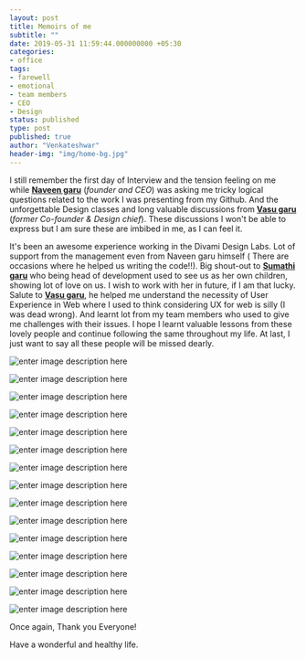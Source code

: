 ```yaml
---
layout: post
title: Memoirs of me
subtitle: ""
date: 2019-05-31 11:59:44.000000000 +05:30
categories:
- office
tags:
- farewell
- emotional
- team members
- CEO
- Design
status: published
type: post
published: true
author: "Venkateshwar"
header-img: "img/home-bg.jpg"
---
```


I still remember the first day of Interview and the tension feeling on me while [**Naveen garu**](http://divami.com/people/naveen) (_founder and CEO_) was asking me tricky logical questions related to the work I was presenting from my Github. And the unforgettable Design classes and long valuable discussions from [**Vasu garu**](http://letus.design/vasuchinta/) (_former Co-founder & Design chief_). These discussions I won't be able to express but I am sure these are imbibed in me, as I can feel it.

It's been an awesome experience working in the Divami Design Labs. Lot of support from the management even from Naveen garu himself ( There are occasions where he helped us writing the code!!). Big shout-out to [**Sumathi garu**](http://divami.com/people/sumathi) who being head of development used to see us as her own children, showing lot of love on us. I wish to work with her in future, if I am that lucky. Salute to [**Vasu garu**](http://letus.design/vasuchinta/), he helped me understand the necessity of User Experience in Web where I used to think considering UX for web is silly (I was dead wrong). And learnt lot from my team members who used to give me challenges with their issues. I hope I learnt valuable lessons from these lovely people and continue following the same throughout my life. At last, I just want to say all these people will be missed dearly.

![enter image description here](https://lh3.googleusercontent.com/LG1uwYI41a1hter6qsXyEipiC4Jcf1vGQ3Ea3fq_zPNMpVGiB4Bo9Cz8Af2rzJBklIpriRjvveI "Slam book")

![enter image description here](https://lh3.googleusercontent.com/NnWZdDLeee8KEzIcjyoPGe9dZm8BIRY9sssFfN2EPaUmg4BlGWRbUFBGxPRW49D7IKjKkuhBqEs "Sai's letter-1")

![enter image description here](https://lh3.googleusercontent.com/bRSikmjqrZM47L7La4Dulwzytc3oHVpJaLBcbgdVq67Beyxd8rmOqX8DIkuiY98ap1JRTR7OMS4 "Sai's letter-2")

![enter image description here](https://lh3.googleusercontent.com/YB0aAs4jbsnH5LOdxyl_sr7A-kizbYW8yAslh8oBBIfYd3iKiMLC3omCqx_ZsCtcvl5jLgQQrGs "Vidya's letter")

![enter image description here](https://lh3.googleusercontent.com/mL5xyEb409KyrzAwwCLKUFuAMvraXMye0ylSEgDTuzPPQd889Ad5rIAwccmsgTMhlq2LHYqQurQ "Shibo's letter")

![enter image description here](https://lh3.googleusercontent.com/KZrh-UwpmDIFP1MuZHhFW3QmlfUtx8hlh-zMkcoSA6FuNl0FXWnl4_SUrTNXdRy9bMKADw0eB6E "Sumathi's letter")

![enter image description here](https://lh3.googleusercontent.com/bejCW1ySzo3mSJ8fnIyVqHwyl1Lsndr6SxnCuPMOrInwnLnEvcJXWcy2M5RJQozMqH1UaaFdI50 "Anonymous's letter")

![enter image description here](https://lh3.googleusercontent.com/dbY8adgHdvhSKJPp_u0JW3t5rf-9qOMRg-p63YPRgASoYFBN5Ss5NeC75s4Yz19PnVZBHeuBz0I "Rajitha's letter")

![enter image description here](https://lh3.googleusercontent.com/EtFV_6T_aaXsRXsgJxkzsjVIO4MzCVs2SkkInQOJ5Ngl5ebkiBn_-BCZ2zlZyDC4dbEvHRdMB_8 "Sakalp's letter")

![enter image description here](https://lh3.googleusercontent.com/fca-C5cUSCmMJ44WkEZ_mgGqyyXzpYNG36GQPD76RphT12QvK9gVnykQDuc_LTQuaKVlNAiZrcI "Vivek's letter")

![enter image description here](https://lh3.googleusercontent.com/kxe5beyY-5Qz_JA0GDnS-2wAtj8w0U7BZ4XwfYfM_GZMOn-UYNa9MVlzQW9kio8jE_m-iZ_RkMw "Swathi's letter")

![enter image description here](https://lh3.googleusercontent.com/QhRZeu04qKkEBaokZ8O2JU7Af0Kb1PSaNTjjh3E_JzXEQmm2BITDWarvY8mPyW_FemmHJR60CT4 "Anonymous's letter")

![enter image description here](https://lh3.googleusercontent.com/QkNHDUCvlkWfokpFeL6DvKEmAO_GkTrwrRLTpozSCl0lqV0KOojBc6MWCa4szmJ25EQ6grtXeCY "Pavan's letter")

![enter image description here](https://lh3.googleusercontent.com/iSRsqFzsmmwT6OCs9nr8wAAQm92gUAwtHSRfSQr26VrArJimw1HAcnjIPJse34lOcApEyYy1-zo "Suresh's letter")

![enter image description here](https://lh3.googleusercontent.com/LILmZmZGclPuh5xEdX1qX442CP76KrTk2LIj_yYXSpVC8b2ej7WUfPSrtHkz5oLh8tnJ8223OUo "Maneesha's letter")


Once again, Thank you Everyone!

Have a wonderful and healthy life.
